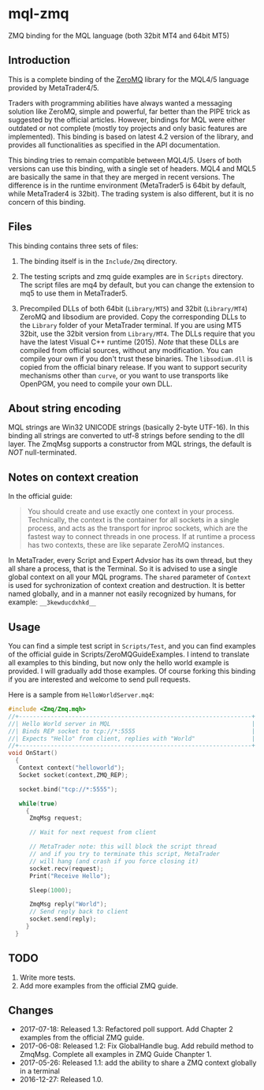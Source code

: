 # mql-zmq

ZMQ binding for the MQL language (both 32bit MT4 and 64bit MT5)

## Introduction

This is a complete binding of the [ZeroMQ](http://zeromq.org/) library
for the MQL4/5 language provided by MetaTrader4/5.

Traders with programming abilities have always wanted a messaging solution like
ZeroMQ, simple and powerful, far better than the PIPE trick as suggested by the
official articles. However, bindings for MQL were either outdated or not
complete (mostly toy projects and only basic features are implemented). This
binding is based on latest 4.2 version of the library, and provides all
functionalities as specified in the API documentation.

This binding tries to remain compatible between MQL4/5. Users of both versions
can use this binding, with a single set of headers. MQL4 and MQL5 are basically
the same in that they are merged in recent versions. The difference is in the
runtime environment (MetaTrader5 is 64bit by default, while MetaTrader4 is
32bit). The trading system is also different, but it is no concern of this
binding.

## Files 

This binding contains three sets of files:

1. The binding itself is in the `Include/Zmq` directory.

2. The testing scripts and zmq guide examples are in `Scripts` directory. The
   script files are mq4 by default, but you can change the extension to mq5 to
   use them in MetaTrader5.

3. Precompiled DLLs of both 64bit (`Library/MT5`) and 32bit (`Library/MT4`)
   ZeroMQ and libsodium are provided. Copy the corresponding DLLs to the
   `Library` folder of your MetaTrader terminal. If you are using MT5 32bit, use
   the 32bit version from `Library/MT4`. The DLLs require that you have the
   latest Visual C++ runtime (2015). *Note* that these DLLs are compiled from
   official sources, without any modification. You can compile your own if you
   don't trust these binaries. The `libsodium.dll` is copied from the official
   binary release. If you want to support security mechanisms other than
   `curve`, or you want to use transports like OpenPGM, you need to compile your
   own DLL.

## About string encoding

MQL strings are Win32 UNICODE strings (basically 2-byte UTF-16). In this binding
all strings are converted to utf-8 strings before sending to the dll layer. The
ZmqMsg supports a constructor from MQL strings, the default is _NOT_
null-terminated.

## Notes on context creation

In the official guide:

> You should create and use exactly one context in your process. Technically,
> the context is the container for all sockets in a single process, and acts as
> the transport for inproc sockets, which are the fastest way to connect threads
> in one process. If at runtime a process has two contexts, these are like
> separate ZeroMQ instances.

In MetaTrader, every Script and Expert Advsior has its own thread, but they all
share a process, that is the Terminal. So it is advised to use a single global
context on all your MQL programs. The `shared` parameter of `Context` is used
for sychronization of context creation and destruction. It is better named
globally, and in a manner not easily recognized by humans, for example:
`__3kewducdxhkd__`

## Usage

You can find a simple test script in `Scripts/Test`, and you can find examples
of the official guide in Scripts/ZeroMQGuideExamples. I intend to translate all
examples to this binding, but now only the hello world example is provided. I
will gradually add those examples. Of course forking this binding if you are
interested and welcome to send pull requests.

Here is a sample from `HelloWorldServer.mq4`:

```c++
#include <Zmq/Zmq.mqh>
//+------------------------------------------------------------------+
//| Hello World server in MQL                                        |
//| Binds REP socket to tcp://*:5555                                 |
//| Expects "Hello" from client, replies with "World"                |
//+------------------------------------------------------------------+
void OnStart()
  {
   Context context("helloworld");
   Socket socket(context,ZMQ_REP);

   socket.bind("tcp://*:5555");

   while(true)
     {
      ZmqMsg request;

      // Wait for next request from client

      // MetaTrader note: this will block the script thread
      // and if you try to terminate this script, MetaTrader
      // will hang (and crash if you force closing it)
      socket.recv(request);
      Print("Receive Hello");

      Sleep(1000);

      ZmqMsg reply("World");
      // Send reply back to client
      socket.send(reply);
     }
  }
```

## TODO

1. Write more tests.
2. Add more examples from the official ZMQ guide.

## Changes

* 2017-07-18: Released 1.3: Refactored poll support. Add Chapter 2 examples from
  the official ZMQ guide.
* 2017-06-08: Released 1.2: Fix GlobalHandle bug. Add rebuild method to ZmqMsg.
  Complete all examples in ZMQ Guide Chanpter 1.
* 2017-05-26: Released 1.1: add the ability to share a ZMQ context globally in a terminal
* 2016-12-27: Released 1.0.
